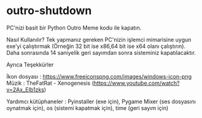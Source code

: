 # outro-shutdown
 PC'nizi basit bir Python Outro Meme kodu ile kapatın.

Nasıl Kullanılır?
Tek yapmanız gereken PC'nizin işlemci mimarisine uygun exe'yi çalıştırmak (Örneğin 32 bit ise x86,64 bit ise x64 olanı çalıştırın).
Daha sonrasında 14 saniyelik geri sayımdan sonra sisteminiz kapatılacaktır.


Ayrıca Teşekkürler

İkon dosyası : https://www.freeiconspng.com/images/windows-icon-png
Müzik : TheFatRat - Xenogenesis (https://www.youtube.com/watch?v=2Ax_EIb1zks)

Yardımcı kütüphaneler : 
  Pyinstaller (exe için), 
  Pygame Mixer (ses dosyasını oynatmak için), 
  os (sistemi kapatmak için), 
  time (geri sayım için)
